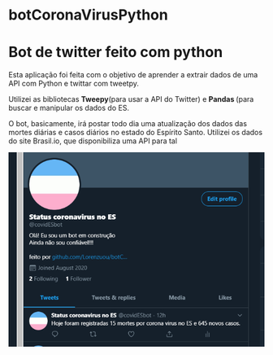 # botCoronaVirusPython

<h1> Bot de twitter feito com python </h1> 

<p>Esta aplicação foi feita com o objetivo de aprender a extrair dados de uma API com Python e twittar com tweetpy.</p> 

<p> Utilizei as bibliotecas <b> Tweepy</b>(para usar a API do Twitter) e <b> Pandas </b>(para buscar e manipular os dados do ES. </p> 

<p> O bot, basicamente, irá postar todo dia uma atualização dos dados das mortes diárias e casos diários no estado do Espírito Santo. Utilizei os dados do site Brasil.io, que disponibiliza uma API para tal </p> 


<img src="img.png"/> 
